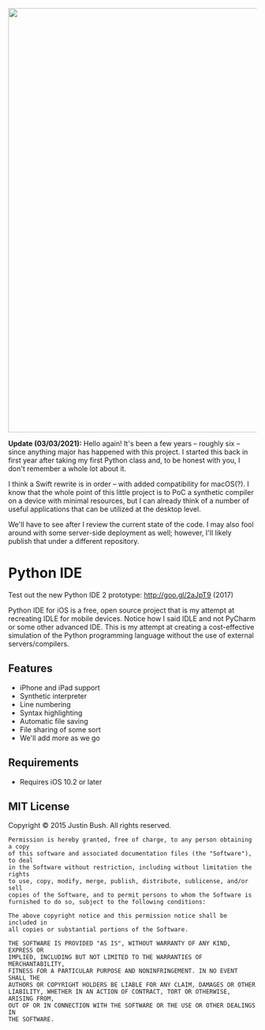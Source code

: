 <img src="Cover.png" width="860" />

**Update (03/03/2021):** Hello again! It's been a few years – roughly six – since anything major has happened with this project. I started this back in first year after taking my first Python class and, to be honest with you, I don't remember a whole lot about it.

I think a Swift rewrite is in order – with added compatibility for macOS(?). I know that the whole point of this little project is to PoC a synthetic compiler on a device with minimal resources, but I can already think of a number of useful applications that can be utilized at the desktop level.

We'll have to see after I review the current state of the code. I may also fool around with some server-side deployment as well; however, I'll likely publish that under a different repository.

# Python IDE

Test out the new Python IDE 2 prototype: http://goo.gl/2aJpT9 (2017)

Python IDE for iOS is a free, open source project that is my attempt at recreating IDLE for mobile devices. Notice how I said IDLE and not PyCharm or some other advanced IDE. This is my attempt at creating a cost-effective simulation of the Python programming language without the use of external servers/compilers.

## Features
- iPhone and iPad support
- Synthetic interpreter
- Line numbering
- Syntax highlighting
- Automatic file saving
- File sharing of some sort
- We'll add more as we go

## Requirements
- Requires iOS 10.2 or later

## MIT License

Copyright © 2015 Justin Bush. All rights reserved.

```
Permission is hereby granted, free of charge, to any person obtaining a copy
of this software and associated documentation files (the "Software"), to deal
in the Software without restriction, including without limitation the rights
to use, copy, modify, merge, publish, distribute, sublicense, and/or sell
copies of the Software, and to permit persons to whom the Software is
furnished to do so, subject to the following conditions:

The above copyright notice and this permission notice shall be included in
all copies or substantial portions of the Software.

THE SOFTWARE IS PROVIDED "AS IS", WITHOUT WARRANTY OF ANY KIND, EXPRESS OR
IMPLIED, INCLUDING BUT NOT LIMITED TO THE WARRANTIES OF MERCHANTABILITY,
FITNESS FOR A PARTICULAR PURPOSE AND NONINFRINGEMENT. IN NO EVENT SHALL THE
AUTHORS OR COPYRIGHT HOLDERS BE LIABLE FOR ANY CLAIM, DAMAGES OR OTHER
LIABILITY, WHETHER IN AN ACTION OF CONTRACT, TORT OR OTHERWISE, ARISING FROM,
OUT OF OR IN CONNECTION WITH THE SOFTWARE OR THE USE OR OTHER DEALINGS IN
THE SOFTWARE.
```
